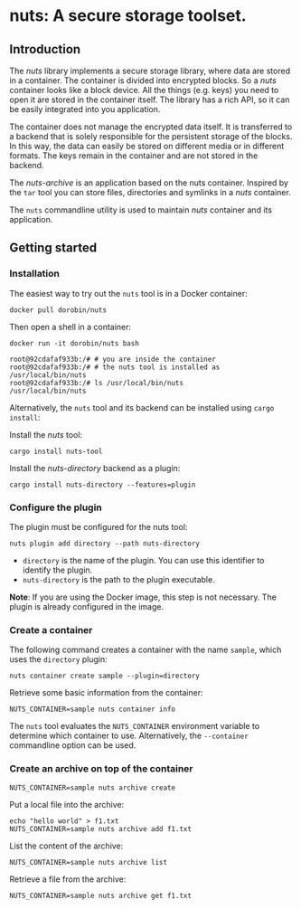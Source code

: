 # nuts: A secure storage toolset.

## Introduction

The _nuts_ library implements a secure storage library, where data are stored
in a container. The container is divided into encrypted blocks. So a _nuts_
container looks like a block device. All the things (e.g. keys) you need to
open it are stored in the container itself. The library has a rich API, so it
can be easily integrated into you application.

The container does not manage the encrypted data itself. It is transferred to a
backend that is solely responsible for the persistent storage of the blocks. In
this way, the data can easily be stored on different media or in different
formats. The keys remain in the container and are not stored in the backend.

The _nuts-archive_ is an application based on the nuts container. Inspired by
the `tar` tool you can store files, directories and symlinks in a _nuts_
container.

The `nuts` commandline utility is used to maintain _nuts_ container and its
application.

## Getting started

### Installation

The easiest way to try out the `nuts` tool is in a Docker container:

```
docker pull dorobin/nuts
```

Then open a shell in a container:

```
docker run -it dorobin/nuts bash
```

```
root@92cdafaf933b:/# # you are inside the container
root@92cdafaf933b:/# # the nuts tool is installed as /usr/local/bin/nuts
root@92cdafaf933b:/# ls /usr/local/bin/nuts
/usr/local/bin/nuts
```

Alternatively, the `nuts` tool and its backend can be installed using
`cargo install`:

Install the _nuts_ tool:

```
cargo install nuts-tool
```

Install the _nuts-directory_ backend as a plugin:

```
cargo install nuts-directory --features=plugin
```

### Configure the plugin

The plugin must be configured for the nuts tool:

```
nuts plugin add directory --path nuts-directory
```

* `directory` is the name of the plugin. You can use this identifier to
  identify the plugin.
* `nuts-directory` is the path to the plugin executable.

**Note**: If you are using the Docker image, this step is not necessary. The
plugin is already configured in the image.

### Create a container

The following command creates a container with the name `sample`, which uses
the `directory` plugin:

```
nuts container create sample --plugin=directory
```

Retrieve some basic information from the container:

```
NUTS_CONTAINER=sample nuts container info
```

The `nuts` tool evaluates the `NUTS_CONTAINER` environment variable to
determine which container to use. Alternatively, the `--container` commandline
option can be used.

### Create an archive on top of the container

```
NUTS_CONTAINER=sample nuts archive create
```

Put a local file into the archive:

```
echo "hello world" > f1.txt
NUTS_CONTAINER=sample nuts archive add f1.txt
```


List the content of the archive:

```
NUTS_CONTAINER=sample nuts archive list
```

Retrieve a file from the archive:

```
NUTS_CONTAINER=sample nuts archive get f1.txt
```
